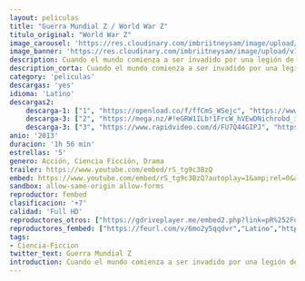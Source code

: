 ```yaml
---
layout: peliculas
title: "Guerra Mundial Z / World War Z"
titulo_original: "World War Z"
image_carousel: 'https://res.cloudinary.com/imbriitneysam/image/upload/v1547078158/z-poster-min.jpg'
image_banner: 'https://res.cloudinary.com/imbriitneysam/image/upload/v1547078160/z-banner-min.jpg'
description: Cuando el mundo comienza a ser invadido por una legión de muertos vivientes, Gerry Lane (Brad Pitt), un experto investigador de las Naciones Unidas, intentará evitar el fin de la civilización en una carrera contra el tiempo y el destino. La destrucción a la que se ve sometida la raza humana lo lleva a recorrer el mundo entero buscando la solución para frenar esa horrible epidemia.
description_corta: Cuando el mundo comienza a ser invadido por una legión de muertos vivientes, Gerry Lane (Brad Pitt), un experto investigador de las Naciones Unidas, intentará evitar el fin de la civilización en una carrera contra el tiempo y el destino. La destrucción a la que...
category: 'peliculas'
descargas: 'yes'
idioma: 'Latino'
descargas2:
    descarga-1: ["1", "https://openload.co/f/ffCmS_WSejc", "https://www.google.com/s2/favicons?domain=openload.co","OpenLoad","https://res.cloudinary.com/imbriitneysam/image/upload/v1541473684/mexico.png", "Latino", "Full HD"]
    descarga-3: ["2", "https://mega.nz/#!eGRW1ILb!1FrcW_hVEwDNichrobd_in_ljRXwIfduFYqFbQQ-B_k", "https://www.google.com/s2/favicons?domain=mega.nz","Mega","https://res.cloudinary.com/imbriitneysam/image/upload/v1541473684/mexico.png", "Latino", "Full HD"]
    descarga-3: ["3", "https://www.rapidvideo.com/d/FU7Q44GIPJ", "https://www.google.com/s2/favicons?domain=www.rapidvideo.com","RapidVideo","https://res.cloudinary.com/imbriitneysam/image/upload/v1541473684/mexico.png", "Latino", "Full HD"]
anio: '2013'
duracion: '1h 56 min'
estrellas: '5'
genero: Acción, Ciencia Ficción, Drama
trailer: https://www.youtube.com/embed/rS_tg9c3BzQ
embed: https://www.youtube.com/embed/rS_tg9c3BzQ?autoplay=1&amp;rel=0&amp;hd=1&border=0&wmode=opaque&enablejsapi=1&modestbranding=1&controls=1&showinfo=0
sandbox: allow-same-origin allow-forms
reproductor: fembed
clasificacion: '+7'
calidad: 'Full HD'
reproductores_otros: ["https://gdriveplayer.me/embed2.php?link=pR%252FoHxiZODVlqmy3habSuA7%252BBzdcS6KpcQPcg3KSSSNzZpCCuyWGJ%252BVhVf6GDGlJPd0wnwu7j9w3%252Blz%252BQEa%252BW%252FEWpD5LozEIEolkEnCSyBiH4x0%252FDQJUJ7VLpmZ%252FqBSgU%252B9Ku1X2%252FtXe1Y8cYK8OgZOD6nkpTKYkCbWOmxyDa1%252B5u596jnzhtMfgYVlyZA%252FzUMTucce%252BaUKZz1DKagzXOc","Latino","https://www.zembed.to/public/dist/asteroid.html?id=6f632ca4dbf968589a64272314937020&title=World%20War%20Z","Latino","https://mstream.press/o6zi2z4pnb18","Latino","https://api.cuevana3.io/stream/index.php?file=ek5lbm9xYWNrS0xYMTZLa2xNbkdvY3ZTb3BtZng4TGp6ZFpobGFMUGtOelcwcUZmbWRIVzRkakVuS0JnbEplcG1KUnNZSlRTMGViVTBxZGdsdEhPb3B2Rm1JTm0yTm02M01XbFg2YlcwT1hGeXBoZ29OS1Y","Latino"]
reproductores_fembed: ["https://feurl.com/v/6mo2y5qqdvr","Latino","https://feurl.com/v/8g9zx375yvd","Latino"]
tags:
- Ciencia-Ficcion
twitter_text: Guerra Mundial Z
introduction: Cuando el mundo comienza a ser invadido por una legión de muertos vivientes, Gerry Lane (Brad Pitt), un experto investigador de las Naciones Unidas, intentará evitar el fin de la civilización en una carrera contra el tiempo y el destino. La destrucción a la que...
---
```












